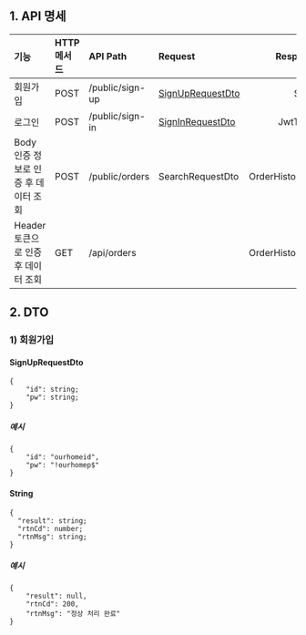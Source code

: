 ## 1. API 명세 
|기능|HTTP 메서드|API Path|Request|Response|
|:------|:---|:-------|:----|----:|
|회원가입|POST|/public/sign-up|[SignUpRequestDto](README.md#signuprequestdto)|String|
|로그인|POST|/public/sign-in|[SignInRequestDto](README.md#signinrequestdto)|JwtToken|
|Body 인증 정보로 인증 후 데이터 조회|POST|/public/orders|SearchRequestDto|OrderHistoryDto|
|Header 토큰으로 인증 후 데이터 조회|GET|/api/orders||OrderHistoryDto|


## 2. DTO
### 1) 회원가입 
#### SignUpRequestDto
```
{
    "id": string;
    "pw": string;
}
```

##### 예시
```
{
    "id": "ourhomeid",
    "pw": "!ourhomep$"
}
```


#### String
```
{
  "result": string;
  "rtnCd": number;
  "rtnMsg": string;
}
```
##### 예시
```
{
    "result": null,
    "rtnCd": 200,
    "rtnMsg": "정상 처리 완료"
}
```
